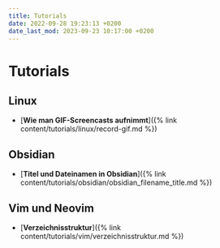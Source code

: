 ```yaml
---
title: Tutorials
date: 2022-09-28 19:23:13 +0200
date_last_mod: 2023-09-23 10:17:00 +0200
---
```

# Tutorials

## Linux
- [**Wie man GIF-Screencasts aufnimmt**]({% link content/tutorials/linux/record-gif.md %}) 

## Obsidian
- [**Titel und Dateinamen in Obsidian**]({% link content/tutorials/obsidian/obsidian_filename_title.md %})

## Vim und Neovim
- [**Verzeichnisstruktur**]({% link content/tutorials/vim/verzeichnisstruktur.md %})
